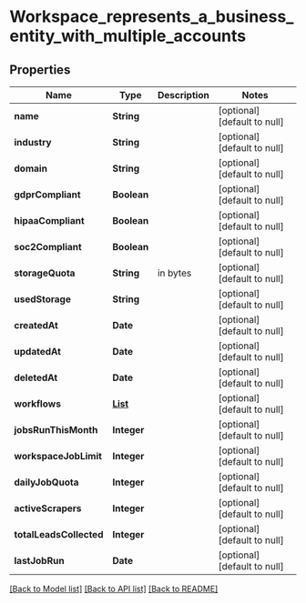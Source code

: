 # Workspace_represents_a_business_entity_with_multiple_accounts
## Properties

| Name | Type | Description | Notes |
|------------ | ------------- | ------------- | -------------|
| **name** | **String** |  | [optional] [default to null] |
| **industry** | **String** |  | [optional] [default to null] |
| **domain** | **String** |  | [optional] [default to null] |
| **gdprCompliant** | **Boolean** |  | [optional] [default to null] |
| **hipaaCompliant** | **Boolean** |  | [optional] [default to null] |
| **soc2Compliant** | **Boolean** |  | [optional] [default to null] |
| **storageQuota** | **String** | in bytes | [optional] [default to null] |
| **usedStorage** | **String** |  | [optional] [default to null] |
| **createdAt** | **Date** |  | [optional] [default to null] |
| **updatedAt** | **Date** |  | [optional] [default to null] |
| **deletedAt** | **Date** |  | [optional] [default to null] |
| **workflows** | [**List**](ScrapingWorkflow.md) |  | [optional] [default to null] |
| **jobsRunThisMonth** | **Integer** |  | [optional] [default to null] |
| **workspaceJobLimit** | **Integer** |  | [optional] [default to null] |
| **dailyJobQuota** | **Integer** |  | [optional] [default to null] |
| **activeScrapers** | **Integer** |  | [optional] [default to null] |
| **totalLeadsCollected** | **Integer** |  | [optional] [default to null] |
| **lastJobRun** | **Date** |  | [optional] [default to null] |

[[Back to Model list]](../README.md#documentation-for-models) [[Back to API list]](../README.md#documentation-for-api-endpoints) [[Back to README]](../README.md)

